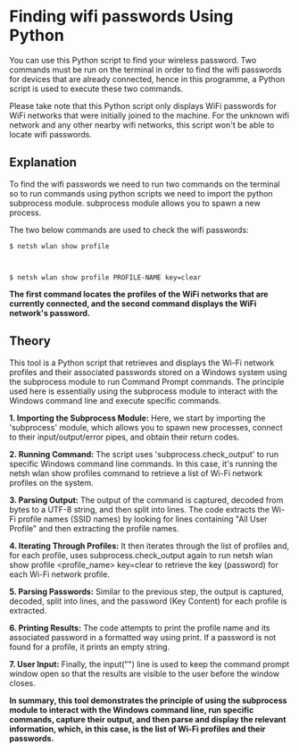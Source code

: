 # Finding wifi passwords Using Python
You can use this Python script to find your wireless password. Two commands must be run on the terminal in order to find the wifi passwords for devices that are already connected, hence in this programme, a Python script is used to execute these two commands. 

Please take note that this Python script only displays WiFi passwords for WiFi networks that were initially joined to the machine. For the unknown wifi network and any other nearby wifi networks, this script won't be able to locate wifi passwords.

## Explanation

To find the wifi passwords we need to run two commands on the terminal so to run commands using python scripts we need to import the python subprocess module. subprocess module allows you to spawn a new process. 

The two below commands are used to check the wifi passwords: 
```
$ netsh wlan show profile



```

```
$ netsh wlan show profile PROFILE-NAME key=clear

```

**The first command locates the profiles of the WiFi networks that are currently connected, and the second command displays the WiFi network's password.**

## Theory
This tool is a Python script that retrieves and displays the Wi-Fi network profiles and their associated passwords stored on a Windows system using the subprocess module to run Command Prompt commands. The principle used here is essentially using the subprocess module to interact with the Windows command line and execute specific commands.

**1. Importing the Subprocess Module:** Here, we start by importing the 'subprocess' module, which allows you to spawn new processes, connect to their input/output/error pipes, and obtain their return codes.

**2. Running Command:** The script uses 'subprocess.check_output' to run specific Windows command line commands. In this case, it's running the netsh wlan show profiles command to retrieve a list of Wi-Fi network profiles on the system.

**3. Parsing Output:** The output of the command is captured, decoded from bytes to a UTF-8 string, and then split into lines. The code extracts the Wi-Fi profile names (SSID names) by looking for lines containing "All User Profile" and then extracting the profile names.

**4. Iterating Through Profiles:** It then iterates through the list of profiles and, for each profile, uses subprocess.check_output again to run netsh wlan show profile <profile_name> key=clear to retrieve the key (password) for each Wi-Fi network profile.

**5. Parsing Passwords:** Similar to the previous step, the output is captured, decoded, split into lines, and the password (Key Content) for each profile is extracted.

**6. Printing Results:** The code attempts to print the profile name and its associated password in a formatted way using print. If a password is not found for a profile, it prints an empty string.

**7. User Input:** Finally, the input("") line is used to keep the command prompt window open so that the results are visible to the user before the window closes.

**In summary, this tool demonstrates the principle of using the subprocess module to interact with the Windows command line, run specific commands, capture their output, and then parse and display the relevant information, which, in this case, is the list of Wi-Fi profiles and their passwords.** 

